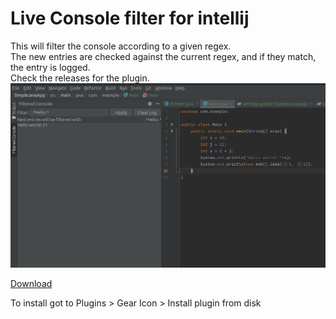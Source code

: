 # Live Console filter for intellij

This will filter the console according to a given regex.  
The new entries are checked against the current regex, and if they match, the entry is logged.  
Check the releases for the plugin.  
![screenshot](./screenshot.jpg)

[Download](https://github.com/beothorn/ConsoleFilterForIntellij/releases/download/120/consoleFilterForIntellij-2.0.jar)

To install got to Plugins > Gear Icon > Install plugin from disk 